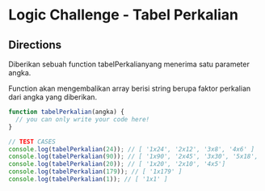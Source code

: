 # Logic Challenge - Tabel Perkalian

## Directions

Diberikan sebuah function tabelPerkalianyang menerima satu parameter angka.

Function akan mengembalikan array berisi string berupa faktor perkalian dari angka yang diberikan.


```JavaScript
function tabelPerkalian(angka) {
  // you can only write your code here!
}

// TEST CASES
console.log(tabelPerkalian(24)); // [ '1x24', '2x12', '3x8', '4x6' ]
console.log(tabelPerkalian(90)); // [ '1x90', '2x45', '3x30', '5x18', '6x15', '9x10' ]
console.log(tabelPerkalian(20)); // [ '1x20', '2x10', '4x5']
console.log(tabelPerkalian(179)); // [ '1x179' ]
console.log(tabelPerkalian(1)); // [ '1x1' ]
```
